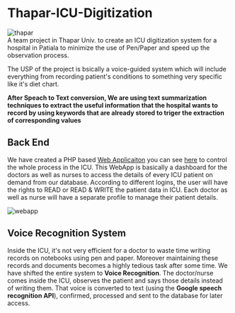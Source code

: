 # Thapar-ICU-Digitization
![thapar](https://github.com/AryanSethi/Thapar-ICU-Digitization/blob/master/assets/thapar.jpg)
</br>
A team project in Thapar Univ. to create an ICU digitization system for a hospital in Patiala to minimize the use of Pen/Paper and speed up the observation process.

The USP of the project is bsically a voice-guided system which will include everything from recording patient's conditions to something very specific like it's diet chart.

**After Speach to Text conversion, We are using text summarization techniques to extract the useful information that the hospital wants to record by using keywords that are already stored to triger the extraction of corresponding values**

## Back End 
We have created a PHP based [Web Applicaiton][2] you can see [here][1] to control the whole process in the ICU. This WebApp is basically a dashboard for the doctors as well as nurses to access the details of every ICU patient on demand from our database. According to different logins, the user will have the rights to READ  or  READ & WRITE the patient data in ICU. Each doctor as well as nurse will have a separate profile to manage their patient details.

![webapp](https://github.com/AryanSethi/Thapar-ICU-Digitization/blob/master/assets/Screenshot%202020-09-16%20143426.png)

## Voice Recognition System
Inside the ICU, it's not very efficient for a doctor to waste time writing records on notebooks using pen and paper. Moreover maintaining these records and documents becomes a highly tedious task after some time. We have shifted the entire system to **Voice Recognition**. The doctor/nurse comes inside the ICU, observes the patient and says those details instead of writing them. That voice is converted to text (using the **Google speech recognition API**), confirmed, processed and sent to the database for later access. 


[1]: https://github.com/anshgarg7/ICU_Project        "Github"
[2]: https://codemonk-health.000webhostapp.com/        "SehatApplication"
